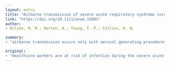 ```yaml
---
layout: entry
title: "Airborne transmission of severe acute respiratory syndrome coronavirus-2 to healthcare workers: a narrative review"
link: "https://doi.org/10.1111/anae.15093"
author:
- Wilson, N. M.; Norton, A.; Young, F. P.; Collins, D. W.

summary:
- "airborne transmission occurs only with aerosol generating procedures. Three mechanisms have been described for the production of smaller sized respiratory particles. Sneezing and coughing are effective aerosol generators, but all forms of expiration produce particles across a range of sizes. There is no proven relation between any aerosol-generating procedure with airborne viral content with exception of bronchoscopy and suctioning."

original:
- "Healthcare workers are at risk of infection during the severe acute respiratory syndrome (SARS) coronavirus-2 (SARS-CoV-2) pandemic. International guidance suggests direct droplet transmission is likely and airborne transmission occurs only with aerosol generating procedures. Recommendations determining infection control measures to ensure healthcare worker safety follow these presumptions. Three mechanisms have been described for the production of smaller sized respiratory particles (?aerosols?) that, if inhaled, can deposit in the distal airways. All require the surface tension of the respiratory tract lining fluid to be overcome by shear forces. These include: laryngeal activity such as talking and coughing; high velocity gas flow; and cyclical opening and closure of terminal airways. Sneezing and coughing are effective aerosol generators, but all forms of expiration produce particles across a range of sizes. The 5 ?m diameter threshold used to differentiate droplet from airborne is an over-simplification of multiple complex, poorly understood biological and physical variables. The evidence defining aerosol-generating procedures comes largely from low-quality case and cohort studies where the exact mode of transmission is unknown as aerosol production was never quantified. We propose that transmission is associated with time in proximity to SARS-CoV-1 patients with respiratory symptoms, rather than the procedures per-se. There is no proven relation between any aerosol-generating procedure with airborne viral content with the exception of bronchoscopy and suctioning. The mechanism for SARS-CoV-2 transmission is unknown but the evidence suggestive of airborne spread is growing. We speculate that infected patients who cough, have high work of breathing, increased closing capacity and altered respiratory tract lining fluid will be significant producers of pathogenic aerosols. We suggest several ?aerosol-generating procedures? may in fact result in less pathogen aerosolisation than a dyspnoeic and coughing patient. Healthcare workers should appraise the current evidence regarding transmission and apply this to the local infection prevalence. Measures to mitigate airborne transmission should be employed at times of risk. However, the mechanisms and risk factors for transmission are largely unconfirmed. Whilst awaiting robust evidence, a precautionary approach should be considered to assure healthcare worker safety."
---
```


